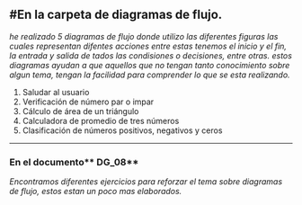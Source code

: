 #**En la carpeta de diagramas de flujo.**
---
*he realizado 5 diagramas de flujo donde utilizo las diferentes figuras las cuales representan difentes acciones entre estas tenemos el inicio y el fin, la entrada y salida de tados las condisiones o decisiones, entre otras. estos diagramas ayudan a que aquellos que no tengan tanto conocimiento sobre algun tema, tengan la facilidad para comprender lo que se esta realizando.*

1. Saludar al usuario
2. Verificación de número par o impar
3. Cálculo de área de un triángulo
4. Calculadora de promedio de tres números
5. Clasificación de números positivos, negativos y ceros

---
### En el documento** DG_08**
*Encontramos diferentes ejercicios para reforzar el tema sobre diagramas de flujo, estos estan un poco mas elaborados.*

